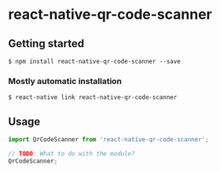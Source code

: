# react-native-qr-code-scanner

## Getting started

`$ npm install react-native-qr-code-scanner --save`

### Mostly automatic installation

`$ react-native link react-native-qr-code-scanner`

## Usage
```javascript
import QrCodeScanner from 'react-native-qr-code-scanner';

// TODO: What to do with the module?
QrCodeScanner;
```
